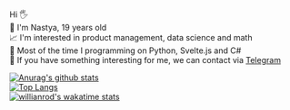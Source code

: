 Hi 🖐  
🌈 I'm Nastya, 19 years old  
📈 I'm interested in product management, data science and math  
🔪 Most of the time I programming on Python, Svelte.js and C#  
💌 If you have something interesting for me, we can contact via [Telegram](https://t.me/hate_myselfff)   



[![Anurag's github stats](https://github-readme-stats.vercel.app/api?username=tpofd&show_icons=true&hide=prs&theme=react)](https://github.com/anuraghazra/github-readme-stats)  
[![Top Langs](https://github-readme-stats.vercel.app/api/top-langs/?username=tpofd&hide=jupyter%20notebook,css&langs_count=15&theme=react&layout=compact)](https://github.com/anuraghazra/github-readme-stats)  
[![willianrod's wakatime stats](https://github-readme-stats.vercel.app/api/wakatime?username=agisina&theme=react)](https://github.com/anuraghazra/github-readme-stats)
